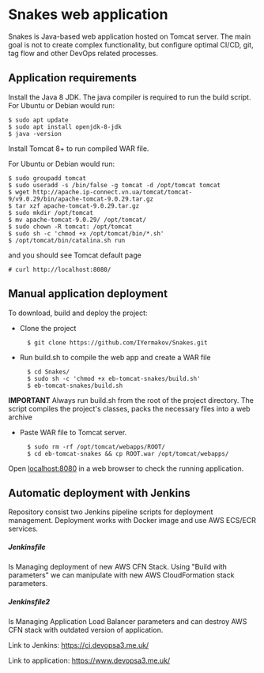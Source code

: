 # Snakes web application
Snakes is Java-based web application hosted on Tomcat server.
The main goal is not to create complex functionality, but configure optimal CI/CD, git, tag flow and other DevOps related processes.

 
## Application requirements
Install the Java 8 JDK. The java compiler is required to run the build script. 
For Ubuntu or Debian would run:

    $ sudo apt update 
    $ sudo apt install openjdk-8-jdk
    $ java -version

Install Tomcat 8+ to run compiled WAR file.

For Ubuntu or Debian would run:

    $ sudo groupadd tomcat
    $ sudo useradd -s /bin/false -g tomcat -d /opt/tomcat tomcat
    $ wget http://apache.ip-connect.vn.ua/tomcat/tomcat-9/v9.0.29/bin/apache-tomcat-9.0.29.tar.gz
    $ tar xzf apache-tomcat-9.0.29.tar.gz
    $ sudo mkdir /opt/tomcat
    $ mv apache-tomcat-9.0.29/ /opt/tomcat/
    $ sudo chown -R tomcat: /opt/tomcat
    $ sudo sh -c 'chmod +x /opt/tomcat/bin/*.sh'
    $ /opt/tomcat/bin/catalina.sh run
    
and you should see Tomcat default page    

    # curl http://localhost:8080/

## Manual application deployment
To download, build and deploy the project:
- Clone the project 

        $ git clone https://github.com/IYermakov/Snakes.git
    
- Run build.sh to compile the web app and create a WAR file
        
        $ cd Snakes/
        $ sudo sh -c 'chmod +x eb-tomcat-snakes/build.sh'
        $ eb-tomcat-snakes/build.sh

**IMPORTANT**
Always run build.sh from the root of the project directory.
The script compiles the project's classes, packs the necessary files into a web archive

- Paste WAR file to Tomcat server.

        $ sudo rm -rf /opt/tomcat/webapps/ROOT/
        $ cd eb-tomcat-snakes && cp ROOT.war /opt/tomcat/webapps/

Open [localhost:8080](http://localhost:8080/) in a web browser to check the running application.

## Automatic deployment with Jenkins
Repository consist two Jenkins pipeline scripts for deployment management.
Deployment works with Docker image and use AWS ECS/ECR services.

##### Jenkinsfile 
Is Managing deployment of new AWS CFN Stack. Using "Build with parameters" we can manipulate with new AWS CloudFormation stack parameters.

##### Jenkinsfile2 
Is Managing Application Load Balancer parameters and can destroy AWS CFN stack with outdated version of application. 

Link to Jenkins:
https://ci.devopsa3.me.uk/

Link to application:
https://www.devopsa3.me.uk/

